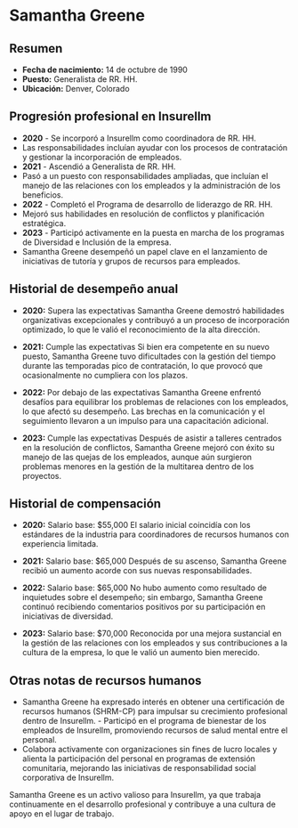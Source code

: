 # Samantha Greene

## Resumen
- **Fecha de nacimiento:** 14 de octubre de 1990
- **Puesto:** Generalista de RR. HH.
- **Ubicación:** Denver, Colorado

## Progresión profesional en Insurellm
- **2020** - Se incorporó a Insurellm como coordinadora de RR. HH.
- Las responsabilidades incluían ayudar con los procesos de contratación y gestionar la incorporación de empleados.
- **2021** - Ascendió a Generalista de RR. HH.
- Pasó a un puesto con responsabilidades ampliadas, que incluían el manejo de las relaciones con los empleados y la administración de los beneficios.
- **2022** - Completó el Programa de desarrollo de liderazgo de RR. HH.
- Mejoró sus habilidades en resolución de conflictos y planificación estratégica.
- **2023** - Participó activamente en la puesta en marcha de los programas de Diversidad e Inclusión de la empresa.
- Samantha Greene desempeñó un papel clave en el lanzamiento de iniciativas de tutoría y grupos de recursos para empleados.

## Historial de desempeño anual
- **2020:** Supera las expectativas
Samantha Greene demostró habilidades organizativas excepcionales y contribuyó a un proceso de incorporación optimizado, lo que le valió el reconocimiento de la alta dirección.

- **2021:** Cumple las expectativas
Si bien era competente en su nuevo puesto, Samantha Greene tuvo dificultades con la gestión del tiempo durante las temporadas pico de contratación, lo que provocó que ocasionalmente no cumpliera con los plazos.

- **2022:** Por debajo de las expectativas
Samantha Greene enfrentó desafíos para equilibrar los problemas de relaciones con los empleados, lo que afectó su desempeño. Las brechas en la comunicación y el seguimiento llevaron a un impulso para una capacitación adicional.

- **2023:** Cumple las expectativas
Después de asistir a talleres centrados en la resolución de conflictos, Samantha Greene mejoró con éxito su manejo de las quejas de los empleados, aunque aún surgieron problemas menores en la gestión de la multitarea dentro de los proyectos.

## Historial de compensación
- **2020:** Salario base: $55,000
El salario inicial coincidía con los estándares de la industria para coordinadores de recursos humanos con experiencia limitada.

- **2021:** Salario base: $65,000
Después de su ascenso, Samantha Greene recibió un aumento acorde con sus nuevas responsabilidades.

- **2022:** Salario base: $65,000
No hubo aumento como resultado de inquietudes sobre el desempeño; sin embargo, Samantha Greene continuó recibiendo comentarios positivos por su participación en iniciativas de diversidad.

- **2023:** Salario base: $70,000
Reconocida por una mejora sustancial en la gestión de las relaciones con los empleados y sus contribuciones a la cultura de la empresa, lo que le valió un aumento bien merecido.

## Otras notas de recursos humanos
- Samantha Greene ha expresado interés en obtener una certificación de recursos humanos (SHRM-CP) para impulsar su crecimiento profesional dentro de Insurellm. - Participó en el programa de bienestar de los empleados de Insurellm, promoviendo recursos de salud mental entre el personal.
- Colabora activamente con organizaciones sin fines de lucro locales y alienta la participación del personal en programas de extensión comunitaria, mejorando las iniciativas de responsabilidad social corporativa de Insurellm.

Samantha Greene es un activo valioso para Insurellm, ya que trabaja continuamente en el desarrollo profesional y contribuye a una cultura de apoyo en el lugar de trabajo.